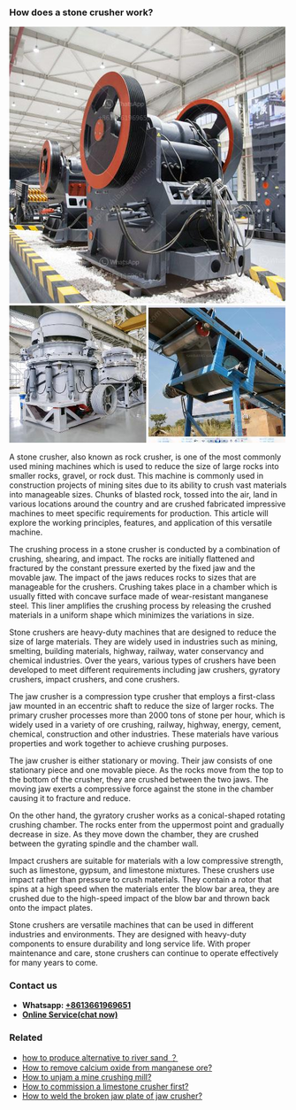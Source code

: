 <h3>How does a stone crusher work?</h3><img src='1701744976.jpg' alt=''><p>A stone crusher, also known as rock crusher, is one of the most commonly used mining machines which is used to reduce the size of large rocks into smaller rocks, gravel, or rock dust. This machine is commonly used in construction projects of mining sites due to its ability to crush vast materials into manageable sizes. Chunks of blasted rock, tossed into the air, land in various locations around the country and are crushed fabricated impressive machines to meet specific requirements for production. This article will explore the working principles, features, and application of this versatile machine. </p><p>The crushing process in a stone crusher is conducted by a combination of crushing, shearing, and impact. The rocks are initially flattened and fractured by the constant pressure exerted by the fixed jaw and the movable jaw. The impact of the jaws reduces rocks to sizes that are manageable for the crushers. Crushing takes place in a chamber which is usually fitted with concave surface made of wear-resistant manganese steel. This liner amplifies the crushing process by releasing the crushed materials in a uniform shape which minimizes the variations in size.</p><p>Stone crushers are heavy-duty machines that are designed to reduce the size of large materials. They are widely used in industries such as mining, smelting, building materials, highway, railway, water conservancy and chemical industries. Over the years, various types of crushers have been developed to meet different requirements including jaw crushers, gyratory crushers, impact crushers, and cone crushers.</p><p>The jaw crusher is a compression type crusher that employs a first-class jaw mounted in an eccentric shaft to reduce the size of larger rocks. The primary crusher processes more than 2000 tons of stone per hour, which is widely used in a variety of ore crushing, railway, highway, energy, cement, chemical, construction and other industries. These materials have various properties and work together to achieve crushing purposes.</p><p>The jaw crusher is either stationary or moving. Their jaw consists of one stationary piece and one movable piece. As the rocks move from the top to the bottom of the crusher, they are crushed between the two jaws. The moving jaw exerts a compressive force against the stone in the chamber causing it to fracture and reduce.</p><p>On the other hand, the gyratory crusher works as a conical-shaped rotating crushing chamber. The rocks enter from the uppermost point and gradually decrease in size. As they move down the chamber, they are crushed between the gyrating spindle and the chamber wall.</p><p>Impact crushers are suitable for materials with a low compressive strength, such as limestone, gypsum, and limestone mixtures. These crushers use impact rather than pressure to crush materials. They contain a rotor that spins at a high speed when the materials enter the blow bar area, they are crushed due to the high-speed impact of the blow bar and thrown back onto the impact plates.</p><p>Stone crushers are versatile machines that can be used in different industries and environments. They are designed with heavy-duty components to ensure durability and long service life. With proper maintenance and care, stone crushers can continue to operate effectively for many years to come.</p><h3>Contact us</h3><ul><li><strong>Whatsapp:&nbsp;<a href="https://wa.me/8613661969651">+8613661969651</a></strong></li><li><a href="https://swt.shibang-china.com/?git&amp;zhl&amp;How does a stone crusher work"><strong>Online Service(chat now)</strong></a></li></ul><h3>Related</h3><ul><li><a href='how to produce alternative to river sand ？.md'>how to produce alternative to river sand ？</a></li><li><a href='How to remove calcium oxide from manganese ore.md'>How to remove calcium oxide from manganese ore?</a></li><li><a href='How to unjam a mine crushing mill.md'>How to unjam a mine crushing mill?</a></li><li><a href='How to commission a limestone crusher first.md'>How to commission a limestone crusher first?</a></li><li><a href='How to weld the broken jaw plate of jaw crusher.md'>How to weld the broken jaw plate of jaw crusher?</a></li></ul>